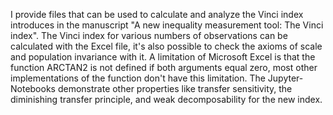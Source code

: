 I provide files that can be used to calculate and analyze the Vinci index introduces in the manuscript "A new inequality measurement tool: The Vinci index".
The Vinci index for various numbers of observations can be calculated with the Excel file,
it's also possible to check the axioms of scale and population invariance with it.
A limitation of Microsoft Excel is that the function ARCTAN2 is not defined if both arguments equal zero, most other implementations of the function don't have this limitation.
The Jupyter-Notebooks demonstrate other properties like transfer sensitivity, the diminishing transfer principle, and weak decomposability for the new index.
